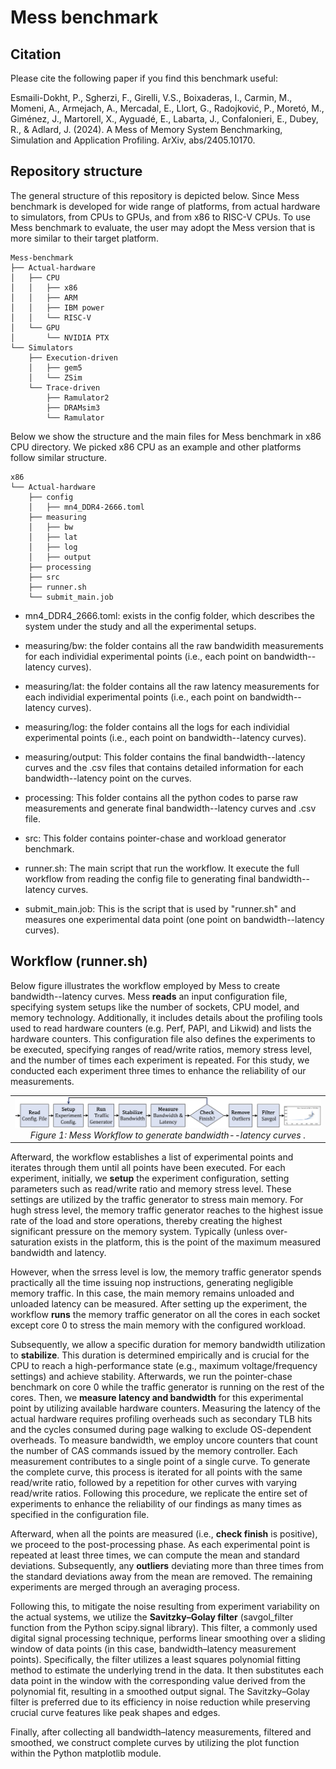 # Mess benchmark


## Citation
Please cite the following paper if you find this benchmark useful:

Esmaili-Dokht, P., Sgherzi, F., Girelli, V.S., Boixaderas, I., Carmin, M., Momeni, A., Armejach, A., Mercadal, E., Llort, G., Radojković, P., Moretó, M., Giménez, J., Martorell, X., Ayguadé, E., Labarta, J., Confalonieri, E., Dubey, R., & Adlard, J. (2024). A Mess of Memory System Benchmarking, Simulation and Application Profiling. ArXiv, abs/2405.10170.

## Repository structure

The general structure of this repository is depicted below. Since Mess benchmark is developed for wide range of platforms, from actual hardware to simulators, from CPUs to GPUs, and from x86 to RISC-V CPUs. To use Mess benchmark to evaluate, the user may adopt the Mess version that is more similar to their target platform. 



```
Mess-benchmark
├── Actual-hardware
│   ├── CPU
│   │   ├── x86 
│   │   ├── ARM 
│   │   ├── IBM power 
│   │   └── RISC-V
│   └── GPU
│       └── NVIDIA PTX 
└── Simulators
    ├── Execution-driven
    │   ├── gem5 
    │   └── ZSim 
    └── Trace-driven
        ├── Ramulator2 
        ├── DRAMsim3 
        └── Ramulator 
```


Below we show the structure and the main files for Mess benchmark in x86 CPU directory. We picked x86 CPU as an example and other platforms follow similar structure. 

```
x86
└── Actual-hardware
    ├── config
    │   ├── mn4_DDR4-2666.toml 
    ├── measuring
    │   ├── bw 
    │   ├── lat 
    │   ├── log 
    │   ├── output 
    ├── processing
    ├── src
    ├── runner.sh
    └── submit_main.job
```

 - mn4_DDR4_2666.toml: exists in the config folder, which describes the system under the study and all the experimental setups. 

 - measuring/bw: the folder contains all the raw bandwidith measurements for each individial experimental points (i.e., each point on bandwidth--latency curves).

 - measuring/lat: the folder contains all the raw latency measurements for each individial experimental points (i.e., each point on bandwidth--latency curves).

 - measuring/log: the folder contains all the logs for each individial experimental points (i.e., each point on bandwidth--latency curves).

 - measuring/output: This folder contains the final bandwidth--latency curves and the .csv files that contains detailed information for each bandwidth--latency point on the curves. 

 - processing: This folder contains all the python codes to parse raw measurements and generate final bandwidth--latency curves and .csv file. 

 - src: This folder contains pointer-chase and workload generator benchmark. 

 - runner.sh: The main script that run the workflow. It execute the full workflow from reading the config file to generating final bandwidth--latency curves. 

 - submit_main.job: This is the script that is used by "runner.sh" and measures one experimental data point (one point on bandwidth--latency curves). 


## Workflow (runner.sh)

Below figure illustrates the workflow employed by Mess to create bandwidth--latency curves. Mess **reads** an input configuration file, specifying system setups like the number of sockets, CPU model, and memory technology. Additionally, it includes details about the profiling tools used to read hardware counters (e.g. Perf, PAPI, and Likwid) and lists the hardware counters. This configuration file also defines the experiments to be executed, specifying ranges of read/write ratios, memory stress level, and the number of times each experiment is repeated. For this study, we conducted each experiment three times to enhance the reliability of our measurements. 

<table>
  <tr>
    <td align="center">
      <img src="./workflow.png" alt="Alt text" title="Title" width="800" />
      <div><em>Figure 1: Mess Workflow to generate bandwidth--latency curves .</em></div>
    </td>
  </tr>
</table>

Afterward, the workflow establishes a list of experimental points and iterates through them until all points have been executed. For each experiment, initially, we **setup** the experiment configuration, setting parameters such as read/write ratio and memory stress level. These settings are utilized by the traffic generator to stress main memory. For hugh stress level, the memory traffic generator reaches to the highest issue rate of the load and store operations, thereby creating the highest significant pressure on the memory system. Typically (unless over-saturation exists in the platform, this is the point of the maximum measured bandwidth and latency.

However, when the srress level is low, the memory traffic generator spends practically all the time issuing nop instructions, generating negligible memory traffic. In this case, the main memory remains unloaded and unloaded latency can be measured. After setting up the experiment, the workflow **runs** the memory traffic generator on all the cores in each socket except core 0 to stress the main memory with the configured workload.

Subsequently, we allow a specific duration for memory bandwidth utilization to **stabilize**. This duration is determined empirically and is crucial for the CPU to reach a high-performance state (e.g., maximum voltage/frequency settings) and achieve stability. Afterwards, we run the pointer-chase benchmark on core 0 while the traffic generator is running on the rest of the cores. Then, we **measure latency and bandwidth** for this experimental point by utilizing available hardware counters. Measuring the latency of the actual hardware requires profiling overheads such as secondary TLB hits and the cycles consumed during page walking to exclude OS-dependent overheads. To measure bandwidth, we employ uncore counters that count the number of CAS commands issued by the memory controller. Each measurement contributes to a single point of a single curve. To generate the complete curve, this process is iterated for all points with the same read/write ratio, followed by a repetition for other curves with varying read/write ratios. Following this procedure, we replicate the entire set of experiments to enhance the reliability of our findings as many times as specified in the configuration file.

Afterward, when all the points are measured (i.e., **check finish** is positive), we proceed to the post-processing phase. As each experimental point is repeated at least three times, we can compute the mean and standard deviations. Subsequently, any **outliers** deviating more than three times from the standard deviations away from the mean are removed. The remaining experiments are merged through an averaging process.

Following this, to mitigate the noise resulting from experiment variability on the actual systems, we utilize the **Savitzky–Golay filter** (savgol_filter function from the Python scipy.signal library). This filter, a commonly used digital signal processing technique, performs linear smoothing over a sliding window of data points (in this case, bandwidth–latency measurement points). Specifically, the filter utilizes a least squares polynomial fitting method to estimate the underlying trend in the data. It then substitutes each data point in the window with the corresponding value derived from the polynomial fit, resulting in a smoothed output signal. The Savitzky–Golay filter is preferred due to its efficiency in noise reduction while preserving crucial curve features like peak shapes and edges.

Finally, after collecting all bandwidth–latency measurements, filtered and smoothed, we construct complete curves by utilizing the plot function within the Python matplotlib module.
